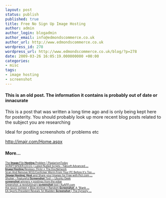 ```yaml
---
layout: post
status: publish
published: true
title: Free No Sign Up Image Hosting
author: admin
author_login: blogadmin
author_email: info@edmondscommerce.co.uk
author_url: http://www.edmondscommerce.co.uk
wordpress_id: 278
wordpress_url: http://www.edmondscommerce.co.uk/blog/?p=278
date: 2009-03-26 16:05:19.000000000 +00:00
categories:
- misc
tags:
- image hosting
- screenshot
---
```

<div class="oldpost"><h4>This is an old post. The information it contains is probably out of date or innacurate</h4>
<p>
This is a post that was written a long time ago and is only being kept here for posterity.
You should probably look up more recent blog posts related to the subject you are researching
</p>
</div>
Ideal for posting screenshots of problems etc

<a href="http://imajr.com/Home.aspx" rel="nofollow">http://imajr.com/Home.aspx</a><h4>More...</h4>
			<div style="font-size: .6em;"><a href="http://www.plagiarismtoday.com/2009/03/25/the-imagefile-hosting-problem/" rel="nofollow">The <b>Image</b>/File <b>Hosting</b> Problem | PlagiarismToday</a><br><a href="http://scriptspider.co.cc/yabsoft-advanced-image-hosting-script-v21-php-nulled-script" rel="nofollow">SCRiPTSPiDER.CO.CC | Latest Nulled Scripts : Yabsoft Advanced <b>...</b></a><br><a href="http://sethlord.wordpress.com/2009/03/17/image-hosting-reviews-flickr/" rel="nofollow"><b>Image Hosting</b> Reviews: Flickr « The DocNetwork</a><br><a href="http://www.enfotainer.com/2009/03/scan-and-remove-w32conficker-worm-from-your-pc-before-its-too-late/" rel="nofollow">Scan And Remove W32/Conficker Worm From Your PC Before It&#39;s Too <b>...</b></a><br><a href="http://technofriends.in/2009/02/27/image-hosting-host-and-share-your-images-for-free-with-pictcom/" rel="nofollow">[<b>Image Hosting</b>] <b>Host</b> and Share your Images for Free with Pict.com <b>...</b></a><br><a href="http://www.ubuntugeek.com/shutter-featureful-screenshot-tool.html" rel="nofollow">Shutter - Featureful <b>Screenshot</b> Tool -- Ubuntu Geek</a><br><a href="http://zapatero.wordpress.com/2009/03/24/screenshot-winners/" rel="nofollow"><b>screenshot</b> winners « postings from the edge</a><br><a href="http://kuapp.com/2009/03/25/greenshot-a-revolutionary-screenshot-tool.html" rel="nofollow">Greenshot: a revolutionary <b>screenshot</b> tool | KuAPP.com</a><br><a href="http://kintespace.com/rasxlog/?p=1553" rel="nofollow">the rasx() context » Blog Archive » Random <b>Screenshot</b>: A “Blank <b>...</b></a><br><a href="http://dynastyseries.com/2009/03/ea-sports-president-reveals-1st-madden-screenshot/" rel="nofollow">EA Sports President Reveals 1st Madden <b>Screenshot</b> | The Dynasty <b>...</b></a><br></div>
